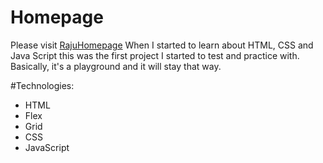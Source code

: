 # Homepage

Please visit [RajuHomepage](https://rajutestsite.netlify.app)
When I started to learn about HTML, CSS and Java Script this was the first project I started to test and practice with. Basically, it's a playground and it will stay that way.

#Technologies:

- HTML
- Flex
- Grid
- CSS
- JavaScript
